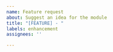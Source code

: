 ```yaml
---
name: Feature request
about: Suggest an idea for the module
title: "[FEATURE] - "
labels: enhancement
assignees: ''

---
```


<!-- Please search existing issues to avoid creating duplicates. -->

<!-- Describe the feature you'd like. -->